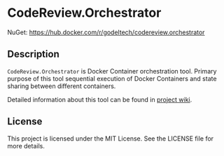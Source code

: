 # CodeReview.Orchestrator

NuGet: https://hub.docker.com/r/godeltech/codereview.orchestrator

## Description

`CodeReview.Orchestrator` is Docker Container orchestration tool. Primary purpose of this tool sequential execution of Docker Containers and state sharing between different containers.

Detailed information about this tool can be found in [project wiki](https://github.com/GodelTech/CodeReview.Orchestrator/wiki).

## License

This project is licensed under the MIT License. See the LICENSE file for more details.